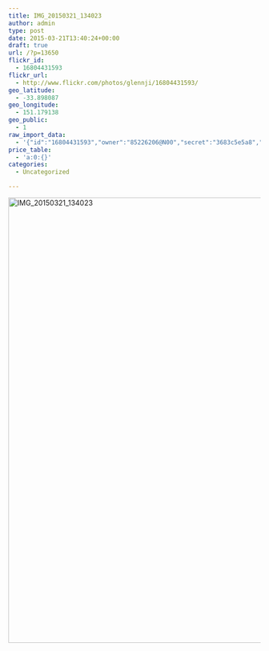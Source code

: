```yaml
---
title: IMG_20150321_134023
author: admin
type: post
date: 2015-03-21T13:40:24+00:00
draft: true
url: /?p=13650
flickr_id:
  - 16804431593
flickr_url:
  - http://www.flickr.com/photos/glennji/16804431593/
geo_latitude:
  - -33.898087
geo_longitude:
  - 151.179138
geo_public:
  - 1
raw_import_data:
  - '{"id":"16804431593","owner":"85226206@N00","secret":"3683c5e5a8","server":"7793","farm":8,"title":"IMG_20150321_134023","ispublic":0,"isfriend":0,"isfamily":0,"description":{"_content":""},"dateupload":"1431091260","lastupdate":"1431091271","datetaken":"2015-03-21 13:40:24","datetakengranularity":"0","datetakenunknown":"0","ownername":"glennji","tags":"","machine_tags":"","originalsecret":"436aa28e57","originalformat":"jpg","latitude":"-33.898087","longitude":"151.179138","accuracy":"16","context":0,"place_id":"mVM9SAlWULg30esh","woeid":"7225564","geo_is_family":0,"geo_is_friend":0,"geo_is_contact":0,"geo_is_public":0,"media":"photo","media_status":"ready","url_o":"https://farm8.staticflickr.com/7793/16804431593_436aa28e57_o.jpg","height_o":"4208","width_o":"3120"}'
price_table:
  - 'a:0:{}'
categories:
  - Uncategorized

---
```

<p class="flickr-image">
  <a href="http://www.flickr.com/photos/glennji/16804431593/" class="flickr-link"><img src="/wp-content/uploads/2015/03/16804431593_436aa28e57_o-759x1024.jpg" width="660" height="890" alt="IMG_20150321_134023" class="keyring-img" /></a>
</p>

